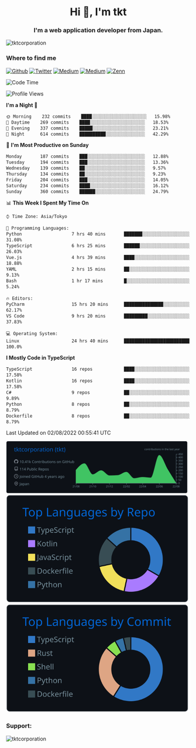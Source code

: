 <h1 align="center">Hi 👋, I'm tkt</h1>
<h3 align="center">I'm a web application developer from Japan.</h3>

<p align="left"> <img src="https://komarev.com/ghpvc/?username=tktcorporation&label=Profile%20views&color=0e75b6&style=flat" alt="tktcorporation" /> </p>

<h3>Where to find me</h3>
<p>
<a href="https://github.com/tktcorporation" target="_blank"><img alt="Github" src="https://img.shields.io/badge/GitHub-%2312100E.svg?&style=for-the-badge&logo=Github&logoColor=white" /></a>
<a href="https://twitter.com/tktcorporation" target="_blank"><img alt="Twitter" src="https://img.shields.io/badge/twitter-%231DA1F2.svg?&style=for-the-badge&logo=twitter&logoColor=white" /></a>
<a href="https://www.linkedin.com/in/tktcorporation" target="_blank"><img alt="Medium" src="https://img.shields.io/badge/linkdin-0a66c2.svg?&style=for-the-badge&logo=linkedin&logoColor=white" /></a>
<a href="https://qiita.com/tktcorporation" target="_blank"><img alt="Medium" src="https://img.shields.io/badge/qiita-55C500.svg?&style=for-the-badge&logo=qiita&logoColor=white" /></a>
<a href="https://zenn.dev/tktcorporation" target="_blank"><img alt="Zenn" src="https://img.shields.io/badge/Zenn-3EA8FF.svg?&style=for-the-badge&logo=Zenn&logoColor=white" /></a>
</p>
  
<!--START_SECTION:waka-->
![Code Time](http://img.shields.io/badge/Code%20Time-468%20hrs%2044%20mins-blue)

![Profile Views](http://img.shields.io/badge/Profile%20Views-16-blue)

**I'm a Night 🦉** 

```text
🌞 Morning    232 commits    ████░░░░░░░░░░░░░░░░░░░░░   15.98% 
🌆 Daytime    269 commits    ████░░░░░░░░░░░░░░░░░░░░░   18.53% 
🌃 Evening    337 commits    █████░░░░░░░░░░░░░░░░░░░░   23.21% 
🌙 Night      614 commits    ██████████░░░░░░░░░░░░░░░   42.29%

```
📅 **I'm Most Productive on Sunday** 

```text
Monday       187 commits    ███░░░░░░░░░░░░░░░░░░░░░░   12.88% 
Tuesday      194 commits    ███░░░░░░░░░░░░░░░░░░░░░░   13.36% 
Wednesday    139 commits    ██░░░░░░░░░░░░░░░░░░░░░░░   9.57% 
Thursday     134 commits    ██░░░░░░░░░░░░░░░░░░░░░░░   9.23% 
Friday       204 commits    ███░░░░░░░░░░░░░░░░░░░░░░   14.05% 
Saturday     234 commits    ████░░░░░░░░░░░░░░░░░░░░░   16.12% 
Sunday       360 commits    ██████░░░░░░░░░░░░░░░░░░░   24.79%

```


📊 **This Week I Spent My Time On** 

```text
⌚︎ Time Zone: Asia/Tokyo

💬 Programming Languages: 
Python                   7 hrs 40 mins       ███████░░░░░░░░░░░░░░░░░░   31.08% 
TypeScript               6 hrs 25 mins       ██████░░░░░░░░░░░░░░░░░░░   26.03% 
Vue.js                   4 hrs 39 mins       ████░░░░░░░░░░░░░░░░░░░░░   18.88% 
YAML                     2 hrs 15 mins       ██░░░░░░░░░░░░░░░░░░░░░░░   9.13% 
Bash                     1 hr 17 mins        █░░░░░░░░░░░░░░░░░░░░░░░░   5.24%

🔥 Editors: 
PyCharm                  15 hrs 20 mins      ███████████████░░░░░░░░░░   62.17% 
VS Code                  9 hrs 20 mins       █████████░░░░░░░░░░░░░░░░   37.83%

💻 Operating System: 
Linux                    24 hrs 40 mins      █████████████████████████   100.0%

```

**I Mostly Code in TypeScript** 

```text
TypeScript               16 repos            ████░░░░░░░░░░░░░░░░░░░░░   17.58% 
Kotlin                   16 repos            ████░░░░░░░░░░░░░░░░░░░░░   17.58% 
C#                       9 repos             ██░░░░░░░░░░░░░░░░░░░░░░░   9.89% 
Python                   8 repos             ██░░░░░░░░░░░░░░░░░░░░░░░   8.79% 
Dockerfile               8 repos             ██░░░░░░░░░░░░░░░░░░░░░░░   8.79%

```



 Last Updated on 02/08/2022 00:55:41 UTC
<!--END_SECTION:waka-->

[![](https://raw.githubusercontent.com/tktcorporation/tktcorporation/master/profile-summary-card-output/github_dark/0-profile-details.svg)](https://github.com/vn7n24fzkq/github-profile-summary-cards)
[![](https://raw.githubusercontent.com/tktcorporation/tktcorporation/master/profile-summary-card-output/github_dark/1-repos-per-language.svg)](https://github.com/vn7n24fzkq/github-profile-summary-cards) [![](https://raw.githubusercontent.com/tktcorporation/tktcorporation/master/profile-summary-card-output/github_dark/2-most-commit-language.svg)](https://github.com/vn7n24fzkq/github-profile-summary-cards)

<h3 align="left">Support:</h3>
<p><a href="https://www.buymeacoffee.com/tktcorporation"> <img align="left" src="https://cdn.buymeacoffee.com/buttons/v2/default-yellow.png" height="50" width="210" alt="tktcorporation" /></a></p><br><br>
